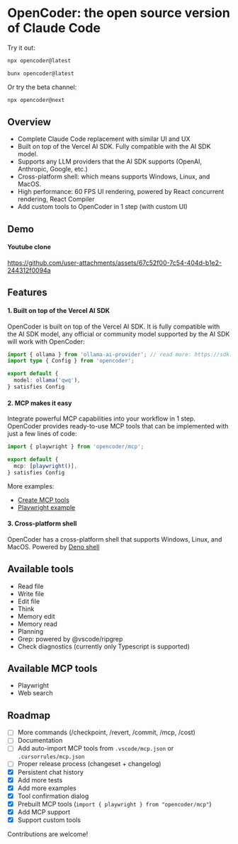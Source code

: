 # OpenCoder: the open source version of Claude Code

Try it out:

```bash
npx opencoder@latest
```

```bash
bunx opencoder@latest
```

Or try the beta channel:
```bash
npx opencoder@next
```

## Overview

- Complete Claude Code replacement with similar UI and UX
- Built on top of the Vercel AI SDK. Fully compatible with the AI SDK model.
- Supports any LLM providers that the AI SDK supports (OpenAI, Anthropic, Google, etc.)
- Cross-platform shell: which means supports Windows, Linux, and MacOS.
- High performance: 60 FPS UI rendering, powered by React concurrent rendering, React Compiler
- Add custom tools to OpenCoder in 1 step (with custom UI)

## Demo

#### Youtube clone
https://github.com/user-attachments/assets/67c52f00-7c54-404d-b1e2-244312f0094a



## Features

#### 1. Built on top of the Vercel AI SDK
OpenCoder is built on top of the Vercel AI SDK. It is fully compatible with the AI SDK model, any official or community model supported by the AI SDK will work with OpenCoder:
```typescript
import { ollama } from 'ollama-ai-provider'; // read more: https://sdk.vercel.ai/providers/community-providers/ollama
import type { Config } from 'opencoder';

export default {
  model: ollama('qwq'),
} satisfies Config
```

#### 2. MCP makes it easy
Integrate powerful MCP capabilities into your workflow in 1 step. OpenCoder provides ready-to-use MCP tools that can be implemented with just a few lines of code:
```typescript
import { playwright } from 'opencoder/mcp';

export default {
  mcp: [playwright()],
} satisfies Config
```

More examples:
- [Create MCP tools](./examples/mcp-create-mcp)
- [Playwright example](./examples/mcp)

#### 3. Cross-platform shell
OpenCoder has a cross-platform shell that supports Windows, Linux, and MacOS. Powered by [Deno shell](https://github.com/denoland/deno_task_shell)

## Available tools
- Read file
- Write file
- Edit file
- Think
- Memory edit
- Memory read
- Planning
- Grep: powered by @vscode/ripgrep
- Check diagnostics (currently only Typescript is supported)


## Available MCP tools
- Playwright
- Web search

## Roadmap

- [ ] More commands (/checkpoint, /revert, /commit, /mcp, /cost)
- [ ] Documentation
- [ ] Add auto-import MCP tools from `.vscode/mcp.json` or `.cursorrules/mcp.json`
- [ ] Proper release process (changeset + changelog)
- [x] Persistent chat history
- [x] Add more tests
- [x] Add more examples
- [x] Tool confirmation dialog
- [x] Prebuilt MCP tools (`import { playwright } from "opencoder/mcp"`)
- [x] Add MCP support
- [x] Support custom tools

Contributions are welcome!
